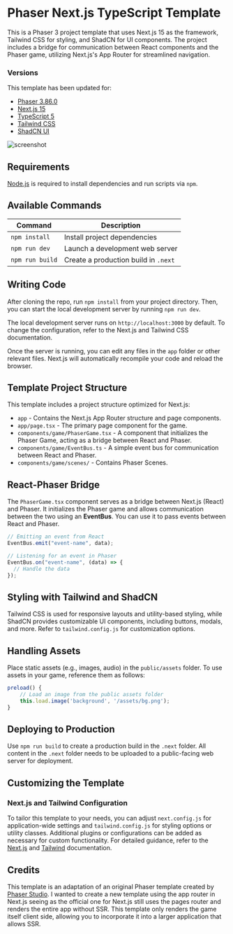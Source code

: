 # Phaser Next.js TypeScript Template

This is a Phaser 3 project template that uses Next.js 15 as the framework, Tailwind CSS for styling, and ShadCN for UI components. The project includes a bridge for communication between React components and the Phaser game, utilizing Next.js's App Router for streamlined navigation.

### Versions

This template has been updated for:

- [Phaser 3.86.0](https://github.com/phaserjs/phaser)
- [Next.js 15](https://github.com/vercel/next.js)
- [TypeScript 5](https://github.com/microsoft/TypeScript)
- [Tailwind CSS](https://tailwindcss.com/)
- [ShadCN UI](https://shadcn.dev/)

![screenshot](screenshot.png)

## Requirements

[Node.js](https://nodejs.org) is required to install dependencies and run scripts via `npm`.

## Available Commands

| Command         | Description                          |
| --------------- | ------------------------------------ |
| `npm install`   | Install project dependencies         |
| `npm run dev`   | Launch a development web server      |
| `npm run build` | Create a production build in `.next` |

## Writing Code

After cloning the repo, run `npm install` from your project directory. Then, you can start the local development server by running `npm run dev`.

The local development server runs on `http://localhost:3000` by default. To change the configuration, refer to the Next.js and Tailwind CSS documentation.

Once the server is running, you can edit any files in the `app` folder or other relevant files. Next.js will automatically recompile your code and reload the browser.

## Template Project Structure

This template includes a project structure optimized for Next.js:

- `app` - Contains the Next.js App Router structure and page components.
- `app/page.tsx` - The primary page component for the game.
- `components/game/PhaserGame.tsx` - A component that initializes the Phaser Game, acting as a bridge between React and Phaser.
- `components/game/EventBus.ts` - A simple event bus for communication between React and Phaser.
- `components/game/scenes/` - Contains Phaser Scenes.

## React-Phaser Bridge

The `PhaserGame.tsx` component serves as a bridge between Next.js (React) and Phaser. It initializes the Phaser game and allows communication between the two using an **EventBus**. You can use it to pass events between React and Phaser.

```typescript
// Emitting an event from React
EventBus.emit("event-name", data);

// Listening for an event in Phaser
EventBus.on("event-name", (data) => {
  // Handle the data
});
```

## Styling with Tailwind and ShadCN

Tailwind CSS is used for responsive layouts and utility-based styling, while ShadCN provides customizable UI components, including buttons, modals, and more. Refer to `tailwind.config.js` for customization options.

## Handling Assets

Place static assets (e.g., images, audio) in the `public/assets` folder. To use assets in your game, reference them as follows:

```typescript
preload() {
    // Load an image from the public assets folder
    this.load.image('background', '/assets/bg.png');
}
```

## Deploying to Production

Use `npm run build` to create a production build in the `.next` folder. All content in the `.next` folder needs to be uploaded to a public-facing web server for deployment.

## Customizing the Template

### Next.js and Tailwind Configuration

To tailor this template to your needs, you can adjust `next.config.js` for application-wide settings and `tailwind.config.js` for styling options or utility classes. Additional plugins or configurations can be added as necessary for custom functionality. For detailed guidance, refer to the [Next.js](https://nextjs.org/docs) and [Tailwind](https://tailwindcss.com/docs) documentation.

## Credits

This template is an adaptation of an original Phaser template created by [Phaser Studio](mailto:support@phaser.io). I wanted to create a new template using the app router in Next.js seeing as the official one for Next.js still uses the pages router and renders the entire app without SSR. This template only renders the game itself client side, allowing you to incorporate it into a larger application that allows SSR.

